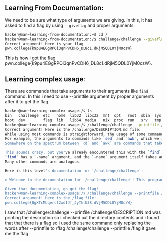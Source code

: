## Learning From Documentation:
We need to be sure what type of arguments we are giving.
In this, it has asked to find a flag by using `--giveflag` and proper arguments.
```bash
hacker@man~learning-from-documentation:~$ cd /
hacker@man~learning-from-documentation:/$ challenge/challenge --giveflag
Correct argument! Here is your flag:
pwn.college{k9pu4EGgRPOi3qnPvCDH6_DL8c1.dRjM5QDL0YjM0czW}
```
This is how i got the flag pwn.college{k9pu4EGgRPOi3qnPvCDH6_DL8c1.dRjM5QDL0YjM0czW}.

## Learning complex usage: 
There are commands that take arguments to their arguments like `find` command.
In this i need to use --printfile argument by proper arguments after it to get the flag.
```bash
hacker@man~learning-complex-usage:/$ ls
bin   challenge  etc   home  lib32  libx32  mnt  opt   root  sbin  sys  usr
boot  dev        flag  lib   lib64  media   nix  proc  run   srv   tmp  var
hacker@man~learning-complex-usage:/$ /challenge/challenge --printfile /challenge/DESCRIPTION.md
Correct argument! Here is the /challenge/DESCRIPTION.md file:
While using most commands is straightforward, the usage of some commands can get quite complex.
For example, the arguments to commands like `sed` and `awk`, which we're definitely not getting into right now, are entire programs in an esoteric programming language!
Somewhere on the spectrum between `cd` and `awk` are commands that take arguments to their arguments...

This sounds crazy, but you've already encountered this with the `find` level in [Basic Commands](../commands).
`find` has a `-name` argument, and the `-name` argument itself takes an argument specifying the name to search for.
Many other commands are analogous.

Here is this level's documentation for `/challenge/challenge`:

> Welcome to the documentation for `/challenge/challenge`! This program allows you to print arbitrary files to the terminal, when given the `--printfile` argument. The argument to the `--printfile` argument is the path of the flag to read. For example, `/challenge/challenge --printfile /challenge/DESCRIPTION.md` will print out the description of the level!

Given that documentation, go get the flag!
hacker@man~learning-complex-usage:/$ /challenge/challenge --printfile /flag
Correct argument! Here is the /flag file:
pwn.college{8gXTcMbqerct2xdIJf_JyTktU38.dVjM5QDL0YjM0czW}
```
I saw that /challenge/challenge --printfile /challenge/DESCRIPTION.md was printing the description so i checked out the directory contents and i found that that there is a flag so i used the same command only replacing the words after --printfile to /flag /challenge/challenge --printfile /flag it gave me the flag .
